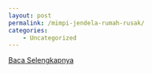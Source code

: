 ```yaml
---
layout: post
permalink: /mimpi-jendela-rumah-rusak/
categories:
    - Uncategorized
---
```


[Baca Selengkapnya](/08)